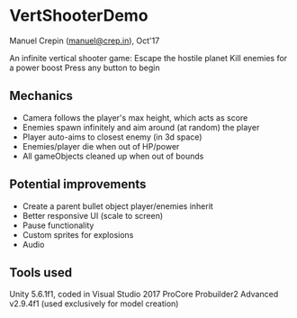 VertShooterDemo
====
Manuel Crepin (manuel@crep.in), Oct'17

An infinite vertical shooter game:
Escape the hostile planet
Kill enemies for a power boost
Press any button to begin

## Mechanics

* Camera follows the player's max height, which acts as score
* Enemies spawn infinitely and aim around (at random) the player
* Player auto-aims to closest enemy (in 3d space)
* Enemies/player die when out of HP/power
* All gameObjects cleaned up when out of bounds

## Potential improvements
* Create a parent bullet object player/enemies inherit
* Better responsive UI (scale to screen)
* Pause functionality
* Custom sprites for explosions
* Audio

## Tools used
Unity 5.6.1f1, coded in Visual Studio 2017
ProCore Probuilder2 Advanced v2.9.4f1 (used exclusively for model creation)